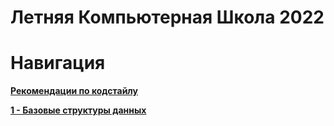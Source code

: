 # Летняя Компьютерная Школа 2022

# Навигация

**[Рекомендации по кодстайлу](https://github.com/haqa-ru/lksh-2022/blob/main/codestyle-notations.md)**

**[1 - Базовые структуры данных](https://github.com/haqa-ru/lksh-2022/blob/main/codestyle-notations.md)**
